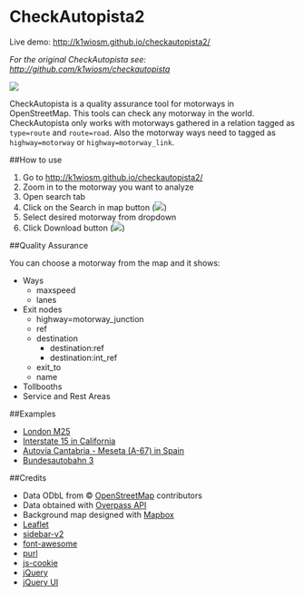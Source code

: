# CheckAutopista2

Live demo: http://k1wiosm.github.io/checkautopista2/

_For the original CheckAutopista see: http://github.com/k1wiosm/checkautopista_

![](https://raw.githubusercontent.com/k1wiosm/checkautopista2/master/img/readme/example.png)

CheckAutopista is a quality assurance tool for motorways in OpenStreetMap. This tools can check any motorway in the world. CheckAutopista only works with motorways gathered in a relation tagged as ```type=route``` and ```route=road```. Also the motorway ways need to tagged as ```highway=motorway``` or ```highway=motorway_link```.

##How to use

1. Go to http://k1wiosm.github.io/checkautopista2/
2. Zoom in to the motorway you want to analyze
3. Open search tab
4. Click on the Search in map button (![](https://raw.githubusercontent.com/k1wiosm/checkautopista2/master/img/readme/search_in_map.png))
5. Select desired motorway from dropdown
6. Click Download button (![](https://raw.githubusercontent.com/k1wiosm/checkautopista2/master/img/readme/download.png))

##Quality Assurance

You can choose a motorway from the map and it shows:

* Ways
  * maxspeed
  * lanes
* Exit nodes
  * highway=motorway_junction 
  * ref
  * destination
    * destination:ref
    * destination:int_ref
  * exit_to
  * name
* Tollbooths
* Service and Rest Areas

##Examples

* [London M25](http://k1wiosm.github.io/checkautopista2/?id=106164&lat=51.5049&lon=-0.3948&z=10)
* [Interstate 15 in California](http://k1wiosm.github.io/checkautopista2/?id=2211488&lat=34.1868&lon=-117.8146&z=8)
* [Autovía Cantabria - Meseta (A-67) in Spain](http://k1wiosm.github.io/checkautopista2/?id=4071813&lat=42.8629&lon=-4.4206&z=9)
* [Bundesautobahn 3](http://k1wiosm.github.io/checkautopista2/?id=2925465&lat=50.1875&lon=7.5641&z=7)

##Credits

* Data ODbL from © [OpenStreetMap](http://www.openstreetmap.org/) contributors
* Data obtained with [Overpass API](http://wiki.openstreetmap.org/wiki/Overpass_API)
* Background map designed with [Mapbox](http://www.mapbox.com/)
* [Leaflet](http://leafletjs.com/)
* [sidebar-v2](http://github.com/turbo87/sidebar-v2/)
* [font-awesome](http://fortawesome.github.io/Font-Awesome/)
* [purl](http://github.com/allmarkedup/jQuery-URL-Parser)
* [js-cookie](https://github.com/js-cookie/js-cookie)
* [jQuery](http://jquery.com)
* [jQuery UI](http://jqueryui.com/)
